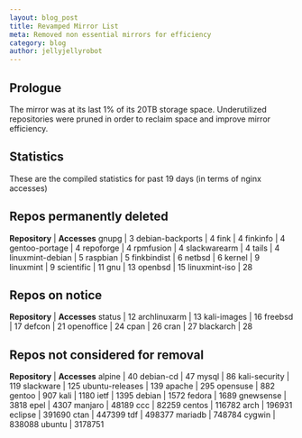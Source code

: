 ```yaml
---
layout: blog_post
title: Revamped Mirror List
meta: Removed non essential mirrors for efficiency
category: blog
author: jellyjellyrobot
---
```


Prologue
-------

The mirror was at its last 1% of its 20TB storage space. Underutilized repositories were pruned in order to reclaim space and improve mirror efficiency.

Statistics
-------

These are the compiled statistics for past 19 days (in terms of nginx accesses)

Repos permanently deleted
-------

**Repository** | **Accesses**
gnupg | 3 
debian-backports | 4 
fink | 4 
finkinfo | 4 
gentoo-portage | 4 
repoforge | 4 
rpmfusion | 4 
slackwarearm | 4 
tails | 4 
linuxmint-debian | 5 
raspbian | 5
finkbindist | 6 
netbsd | 6 
kernel | 9 
linuxmint | 9 
scientific | 11
gnu | 13
openbsd | 15
linuxmint-iso | 28

Repos on notice
------

**Repository** | **Accesses**
status | 12
archlinuxarm | 13
kali-images | 16
freebsd | 17
defcon | 21
openoffice | 24
cpan | 26
cran | 27
blackarch | 28

Repos not considered for removal
------

**Repository** | **Accesses**
alpine | 40
debian-cd | 47
mysql | 86
kali-security | 119
slackware | 125
ubuntu-releases | 139
apache | 295
opensuse | 882
gentoo | 907
kali | 1180
ietf | 1395
debian | 1572
fedora | 1689
gnewsense | 3818
epel | 4307
manjaro | 48189
ccc | 82259
centos | 116782
arch | 196931
eclipse | 391690
ctan | 447399
tdf | 498377
mariadb | 748784
cygwin | 838088
ubuntu | 3178751
